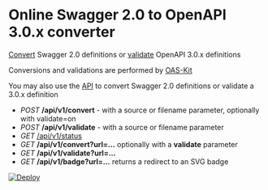# Online Swagger 2.0 to OpenAPI 3.0.x converter

[Convert](https://mermade.org.uk/openapi-converter) Swagger 2.0 definitions or [validate](https://mermade.org.uk/openapi-converter) OpenAPI 3.0.x definitions

Conversions and validations are performed by [OAS-Kit](https://github.com/mermade/oas-kit)

You may also use the [API](http://petstore.swagger.io/?url=https://mermade.org.uk/openapi-converter/contract/swagger.json) to convert Swagger 2.0 definitions or validate a 3.0.x definition
<p>
<ul>
   <li><i>POST</i> <b>/api/v1/convert</b> - with a source or filename parameter, optionally with validate=on</li>
   <li><i>POST</i> <b>/api/v1/validate</b> - with a source or filename parameter</li>
   <li><i>GET</i> <a href="https://mermade.org.uk/openapi-converter/api/v1/status">/api/v1/status</a></li>
   <li><i>GET</i> <b>/api/v1/convert?url=...</b> optionally with a <b>validate</b> parameter</li>
   <li><i>GET</i> <b>/api/v1/validate?url=...</b></li>
   <li><i>GET</i> <b>/api/v1/badge?url=...</b> returns a redirect to an SVG badge</li>
</ul>

[![Deploy](https://www.herokucdn.com/deploy/button.svg)](https://heroku.com/deploy)
